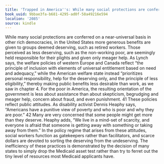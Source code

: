 ```yaml
---
title: 'Trapped in America''s: While many social protections are conferred on a near-univer…'
book_uuid: 9bbae3fa-b681-4295-ad0f-58a49216e594
location: '2085'
source: kindle
---
```


While many social protections are conferred on a near-universal basis in other rich democracies, in the United States more generous benefits are given to groups deemed deserving, such as retired workers. Those perceived as less deserving, such as the non-working poor, are seemingly held responsible for their plights and given only meager help. As Lynch says, the welfare policies of western Europe and Canada reflect “the principle of inclusion with elements of universal entitlement based on need and adequacy,” while the American welfare state instead “prioritizes personal responsibility, help for the deserving only, and the principle of less eligibility,” thereby making public benefits less desirable than work, as we saw in chapter 4. For the poor in America, the resulting orientation of the government is less about assistance than about skepticism, begrudging and meager help, concern about fraud, and even punishment. 41 These policies reflect public attitudes. As disability activist Dennis Heaphy says, “Americans have a punitive view of poverty and who is poor and why they are poor.” 42 Many are very concerned that some people might get more than they deserve. Heaphy adds, “We live in a mind-set of scarcity, and everyone is afraid that someone is getting away with something or taking away from them.” In the policy regime that arises from these attitudes, social workers function as gatekeepers rather than facilitators, and scarce dollars are devoted to sorting the deserving from the undeserving. The inefficiency of these practices is demonstrated by the decision of many states to simply drop the Medicaid asset test rather than try to ferret out the tiny level of resources most Medicaid applicants have.